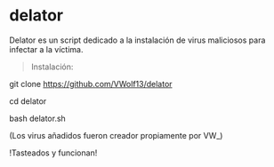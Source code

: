 # delator

Delator es un script dedicado a la instalación de virus maliciosos para infectar a la víctima.

>Instalación:

git clone https://github.com/VWolf13/delator

cd delator

bash delator.sh 


(Los virus añadidos fueron creador propiamente por VW_)

!Tasteados y funcionan! 
